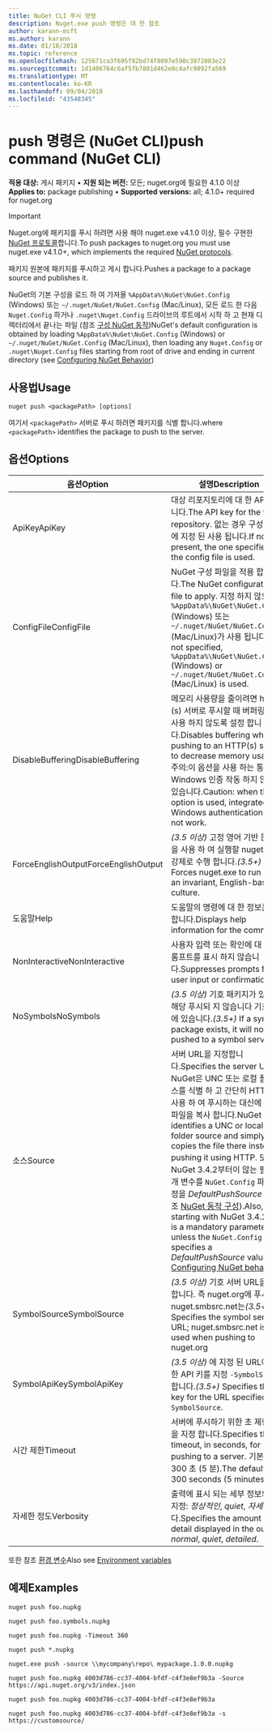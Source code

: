 ```yaml
---
title: NuGet CLI 푸시 명령
description: Nuget.exe push 명령은 대 한 참조
author: karann-msft
ms.author: karann
ms.date: 01/18/2018
ms.topic: reference
ms.openlocfilehash: 125671ca3f695f82bd74f8097e590c3972003e22
ms.sourcegitcommit: 1d1406764c6af5fb7801d462e0c4afc9092fa569
ms.translationtype: MT
ms.contentlocale: ko-KR
ms.lasthandoff: 09/04/2018
ms.locfileid: "43548345"
---
```

# <a name="push-command-nuget-cli"></a><span data-ttu-id="82514-103">push 명령은 (NuGet CLI)</span><span class="sxs-lookup"><span data-stu-id="82514-103">push command (NuGet CLI)</span></span>

<span data-ttu-id="82514-104">**적용 대상:** 게시 패키지 &bullet; **지원 되는 버전:** 모든; nuget.org에 필요한 4.1.0 이상</span><span class="sxs-lookup"><span data-stu-id="82514-104">**Applies to:** package publishing &bullet; **Supported versions:** all; 4.1.0+ required for nuget.org</span></span>

> [!Important]
> <span data-ttu-id="82514-105">Nuget.org에 패키지를 푸시 하려면 사용 해야 nuget.exe v4.1.0 이상, 필수 구현한 [NuGet 프로토콜](../api/nuget-protocols.md)합니다.</span><span class="sxs-lookup"><span data-stu-id="82514-105">To push packages to nuget.org you must use nuget.exe v4.1.0+, which implements the required [NuGet protocols](../api/nuget-protocols.md).</span></span>

<span data-ttu-id="82514-106">패키지 원본에 패키지를 푸시하고 게시 합니다.</span><span class="sxs-lookup"><span data-stu-id="82514-106">Pushes a package to a package source and publishes it.</span></span>

<span data-ttu-id="82514-107">NuGet의 기본 구성을 로드 하 여 가져올 `%AppData%\NuGet\NuGet.Config` (Windows) 또는 `~/.nuget/NuGet/NuGet.Config` (Mac/Linux), 모든 로드 한 다음 `Nuget.Config` 하거나 `.nuget\Nuget.Config` 드라이브의 루트에서 시작 하 고 현재 디렉터리에서 끝나는 파일 (참조 [구성 NuGet 동작](../consume-packages/configuring-nuget-behavior.md))</span><span class="sxs-lookup"><span data-stu-id="82514-107">NuGet's default configuration is obtained by loading `%AppData%\NuGet\NuGet.Config` (Windows) or `~/.nuget/NuGet/NuGet.Config` (Mac/Linux), then loading any `Nuget.Config` or `.nuget\Nuget.Config` files starting from root of drive and ending in current directory (see [Configuring NuGet Behavior](../consume-packages/configuring-nuget-behavior.md))</span></span>

## <a name="usage"></a><span data-ttu-id="82514-108">사용법</span><span class="sxs-lookup"><span data-stu-id="82514-108">Usage</span></span>

```cli
nuget push <packagePath> [options]
```

<span data-ttu-id="82514-109">여기서 `<packagePath>` 서버로 푸시 하려면 패키지를 식별 합니다.</span><span class="sxs-lookup"><span data-stu-id="82514-109">where `<packagePath>` identifies the package to push to the server.</span></span>

## <a name="options"></a><span data-ttu-id="82514-110">옵션</span><span class="sxs-lookup"><span data-stu-id="82514-110">Options</span></span>

| <span data-ttu-id="82514-111">옵션</span><span class="sxs-lookup"><span data-stu-id="82514-111">Option</span></span> | <span data-ttu-id="82514-112">설명</span><span class="sxs-lookup"><span data-stu-id="82514-112">Description</span></span> |
| --- | --- |
| <span data-ttu-id="82514-113">ApiKey</span><span class="sxs-lookup"><span data-stu-id="82514-113">ApiKey</span></span> | <span data-ttu-id="82514-114">대상 리포지토리에 대 한 API 키입니다.</span><span class="sxs-lookup"><span data-stu-id="82514-114">The API key for the target repository.</span></span> <span data-ttu-id="82514-115">없는 경우 구성 파일에 지정 된 사용 됩니다.</span><span class="sxs-lookup"><span data-stu-id="82514-115">If not present,  the one specified in the config file is used.</span></span> |
| <span data-ttu-id="82514-116">ConfigFile</span><span class="sxs-lookup"><span data-stu-id="82514-116">ConfigFile</span></span> | <span data-ttu-id="82514-117">NuGet 구성 파일을 적용 합니다.</span><span class="sxs-lookup"><span data-stu-id="82514-117">The NuGet configuration file to apply.</span></span> <span data-ttu-id="82514-118">지정 하지 않으면 `%AppData%\NuGet\NuGet.Config` (Windows) 또는 `~/.nuget/NuGet/NuGet.Config` (Mac/Linux)가 사용 됩니다.</span><span class="sxs-lookup"><span data-stu-id="82514-118">If not specified, `%AppData%\NuGet\NuGet.Config` (Windows) or `~/.nuget/NuGet/NuGet.Config` (Mac/Linux) is used.</span></span>|
| <span data-ttu-id="82514-119">DisableBuffering</span><span class="sxs-lookup"><span data-stu-id="82514-119">DisableBuffering</span></span> | <span data-ttu-id="82514-120">메모리 사용량을 줄이려면 http (s) 서버로 푸시할 때 버퍼링 하는 사용 하지 않도록 설정 합니다.</span><span class="sxs-lookup"><span data-stu-id="82514-120">Disables buffering when pushing to an HTTP(s) server to decrease memory usages.</span></span> <span data-ttu-id="82514-121">주의:이 옵션을 사용 하는 통합된 Windows 인증 작동 하지 않을 수 있습니다.</span><span class="sxs-lookup"><span data-stu-id="82514-121">Caution: when this option is used, integrated Windows authentication might not work.</span></span> |
| <span data-ttu-id="82514-122">ForceEnglishOutput</span><span class="sxs-lookup"><span data-stu-id="82514-122">ForceEnglishOutput</span></span> | <span data-ttu-id="82514-123">*(3.5 이상)*  고정 영어 기반 문화권을 사용 하 여 실행할 nuget.exe를 강제로 수행 합니다.</span><span class="sxs-lookup"><span data-stu-id="82514-123">*(3.5+)* Forces nuget.exe to run using an invariant, English-based culture.</span></span> |
| <span data-ttu-id="82514-124">도움말</span><span class="sxs-lookup"><span data-stu-id="82514-124">Help</span></span> | <span data-ttu-id="82514-125">도움말의 명령에 대 한 정보를 표시 합니다.</span><span class="sxs-lookup"><span data-stu-id="82514-125">Displays help information for the command.</span></span> |
| <span data-ttu-id="82514-126">NonInteractive</span><span class="sxs-lookup"><span data-stu-id="82514-126">NonInteractive</span></span> | <span data-ttu-id="82514-127">사용자 입력 또는 확인에 대 한 프롬프트를 표시 하지 않습니다.</span><span class="sxs-lookup"><span data-stu-id="82514-127">Suppresses prompts for user input or confirmations.</span></span> |
| <span data-ttu-id="82514-128">NoSymbols</span><span class="sxs-lookup"><span data-stu-id="82514-128">NoSymbols</span></span> | <span data-ttu-id="82514-129">*(3.5 이상)*  기호 패키지가 있으면 해당 푸시되 지 않습니다 기호 서버에 있습니다.</span><span class="sxs-lookup"><span data-stu-id="82514-129">*(3.5+)* If a symbols package exists, it will not be pushed to a symbol server.</span></span> |
| <span data-ttu-id="82514-130">소스</span><span class="sxs-lookup"><span data-stu-id="82514-130">Source</span></span> | <span data-ttu-id="82514-131">서버 URL을 지정합니다.</span><span class="sxs-lookup"><span data-stu-id="82514-131">Specifies the server URL.</span></span> <span data-ttu-id="82514-132">NuGet은 UNC 또는 로컬 폴더 소스를 식별 하 고 간단히 HTTP를 사용 하 여 푸시하는 대신에 있는 파일을 복사 합니다.</span><span class="sxs-lookup"><span data-stu-id="82514-132">NuGet identifies a UNC or local folder source and simply copies the file there instead of pushing it using HTTP.</span></span>  <span data-ttu-id="82514-133">또한 NuGet 3.4.2부터이 않는 필수 매개 변수를 `NuGet.Config` 파일 지정을 *DefaultPushSource* 값 (참조 [NuGet 동작 구성](../consume-packages/configuring-nuget-behavior.md)).</span><span class="sxs-lookup"><span data-stu-id="82514-133">Also, starting with NuGet 3.4.2, this is a mandatory parameter unless the `NuGet.Config` file specifies a *DefaultPushSource* value (see [Configuring NuGet behavior](../consume-packages/configuring-nuget-behavior.md)).</span></span> |
| <span data-ttu-id="82514-134">SymbolSource</span><span class="sxs-lookup"><span data-stu-id="82514-134">SymbolSource</span></span> | <span data-ttu-id="82514-135">*(3.5 이상)*  기호 서버 URL을 지정 합니다. 즉 nuget.org에 푸시할 때 nuget.smbsrc.net는</span><span class="sxs-lookup"><span data-stu-id="82514-135">*(3.5+)* Specifies the symbol server URL; nuget.smbsrc.net is used when pushing to nuget.org</span></span> |
| <span data-ttu-id="82514-136">SymbolApiKey</span><span class="sxs-lookup"><span data-stu-id="82514-136">SymbolApiKey</span></span> | <span data-ttu-id="82514-137">*(3.5 이상)*  에 지정 된 URL에 대 한 API 키를 지정 `-SymbolSource`합니다.</span><span class="sxs-lookup"><span data-stu-id="82514-137">*(3.5+)* Specifies the API key for the URL specified in `-SymbolSource`.</span></span> |
| <span data-ttu-id="82514-138">시간 제한</span><span class="sxs-lookup"><span data-stu-id="82514-138">Timeout</span></span> | <span data-ttu-id="82514-139">서버에 푸시하기 위한 초 제한 시간을 지정 합니다.</span><span class="sxs-lookup"><span data-stu-id="82514-139">Specifies the timeout, in seconds, for pushing to a server.</span></span> <span data-ttu-id="82514-140">기본값은 300 초 (5 분).</span><span class="sxs-lookup"><span data-stu-id="82514-140">The default is 300 seconds (5 minutes).</span></span> |
| <span data-ttu-id="82514-141">자세한 정도</span><span class="sxs-lookup"><span data-stu-id="82514-141">Verbosity</span></span> | <span data-ttu-id="82514-142">출력에 표시 되는 세부 정보의 양을 지정: *정상적인*, *quiet*, *자세한*합니다.</span><span class="sxs-lookup"><span data-stu-id="82514-142">Specifies the amount of detail displayed in the output: *normal*, *quiet*, *detailed*.</span></span> |

<span data-ttu-id="82514-143">또한 참조 [환경 변수](cli-ref-environment-variables.md)</span><span class="sxs-lookup"><span data-stu-id="82514-143">Also see [Environment variables](cli-ref-environment-variables.md)</span></span>

## <a name="examples"></a><span data-ttu-id="82514-144">예제</span><span class="sxs-lookup"><span data-stu-id="82514-144">Examples</span></span>

```cli
nuget push foo.nupkg

nuget push foo.symbols.nupkg

nuget push foo.nupkg -Timeout 360

nuget push *.nupkg

nuget.exe push -source \\mycompany\repo\ mypackage.1.0.0.nupkg

nuget push foo.nupkg 4003d786-cc37-4004-bfdf-c4f3e8ef9b3a -Source https://api.nuget.org/v3/index.json

nuget push foo.nupkg 4003d786-cc37-4004-bfdf-c4f3e8ef9b3a

nuget push foo.nupkg 4003d786-cc37-4004-bfdf-c4f3e8ef9b3a -s https://customsource/
```
